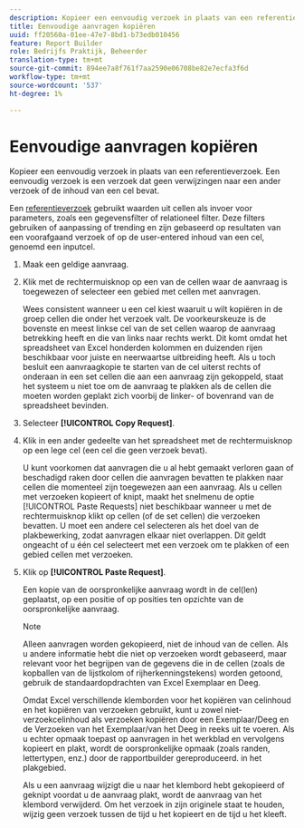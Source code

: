 ```yaml
---
description: Kopieer een eenvoudig verzoek in plaats van een referentieverzoek. Een eenvoudig verzoek is een verzoek dat geen verwijzingen naar een ander verzoek of de inhoud van een cel bevat.
title: Eenvoudige aanvragen kopiëren
uuid: ff20560a-01ee-47e7-8bd1-b73edb010456
feature: Report Builder
role: Bedrijfs Praktijk, Beheerder
translation-type: tm+mt
source-git-commit: 894ee7a8f761f7aa2590e06708be82e7ecfa3f6d
workflow-type: tm+mt
source-wordcount: '537'
ht-degree: 1%

---
```



# Eenvoudige aanvragen kopiëren

Kopieer een eenvoudig verzoek in plaats van een referentieverzoek. Een eenvoudig verzoek is een verzoek dat geen verwijzingen naar een ander verzoek of de inhoud van een cel bevat.

Een [referentieverzoek](/help/analyze/report-builder/manage-requests/c-copy-requests/t-copy-referential-requests.md) gebruikt waarden uit cellen als invoer voor parameters, zoals een gegevensfilter of relationeel filter. Deze filters gebruiken of aanpassing of trending en zijn gebaseerd op resultaten van een voorafgaand verzoek of op de user-entered inhoud van een cel, genoemd een inputcel.
1. Maak een geldige aanvraag.
1. Klik met de rechtermuisknop op een van de cellen waar de aanvraag is toegewezen of selecteer een gebied met cellen met aanvragen.

   Wees consistent wanneer u een cel kiest waaruit u wilt kopiëren in de groep cellen die onder het verzoek valt. De voorkeurskeuze is de bovenste en meest linkse cel van de set cellen waarop de aanvraag betrekking heeft en die van links naar rechts werkt. Dit komt omdat het spreadsheet van Excel honderden kolommen en duizenden rijen beschikbaar voor juiste en neerwaartse uitbreiding heeft. Als u toch besluit een aanvraagkopie te starten van de cel uiterst rechts of onderaan in een set cellen die aan een aanvraag zijn gekoppeld, staat het systeem u niet toe om de aanvraag te plakken als de cellen die moeten worden geplakt zich voorbij de linker- of bovenrand van de spreadsheet bevinden.
1. Selecteer **[!UICONTROL Copy Request]**.
1. Klik in een ander gedeelte van het spreadsheet met de rechtermuisknop op een lege cel (een cel die geen verzoek bevat).

   U kunt voorkomen dat aanvragen die u al hebt gemaakt verloren gaan of beschadigd raken door cellen die aanvragen bevatten te plakken naar cellen die momenteel zijn toegewezen aan een aanvraag. Als u cellen met verzoeken kopieert of knipt, maakt het snelmenu de optie [!UICONTROL Paste Requests] niet beschikbaar wanneer u met de rechtermuisknop klikt op cellen (of de set cellen) die verzoeken bevatten. U moet een andere cel selecteren als het doel van de plakbewerking, zodat aanvragen elkaar niet overlappen. Dit geldt ongeacht of u één cel selecteert met een verzoek om te plakken of een gebied cellen met verzoeken.
1. Klik op **[!UICONTROL Paste Request]**.

   Een kopie van de oorspronkelijke aanvraag wordt in de cel(len) geplaatst, op een positie of op posities ten opzichte van de oorspronkelijke aanvraag.

   >[!NOTE]
   >
   >Alleen aanvragen worden gekopieerd, niet de inhoud van de cellen. Als u andere informatie hebt die niet op verzoeken wordt gebaseerd, maar relevant voor het begrijpen van de gegevens die in de cellen (zoals de kopballen van de lijstkolom of rijherkenningstekens) worden getoond, gebruik de standaardopdrachten van Excel Exemplaar en Deeg.

   Omdat Excel verschillende klemborden voor het kopiëren van celinhoud en het kopiëren van verzoeken gebruikt, kunt u zowel niet-verzoekcelinhoud als verzoeken kopiëren door een Exemplaar/Deeg en de Verzoeken van het Exemplaar/van het Deeg in reeks uit te voeren. Als u echter opmaak toepast op aanvragen in het werkblad en vervolgens kopieert en plakt, wordt de oorspronkelijke opmaak (zoals randen, lettertypen, enz.) door de rapportbuilder gereproduceerd. in het plakgebied.

   Als u een aanvraag wijzigt die u naar het klembord hebt gekopieerd of geknipt voordat u de aanvraag plakt, wordt de aanvraag van het klembord verwijderd. Om het verzoek in zijn originele staat te houden, wijzig geen verzoek tussen de tijd u het kopieert en de tijd u het kleeft.
